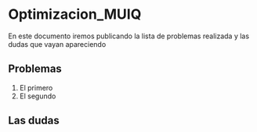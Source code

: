# Optimizacion_MUIQ
En este documento iremos publicando la lista de problemas realizada y las dudas que vayan apareciendo
## Problemas
1. El primero
2. El segundo
## Las dudas
